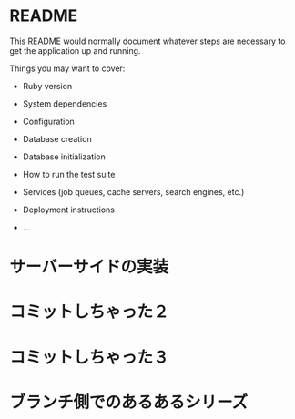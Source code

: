 # README

This README would normally document whatever steps are necessary to get the
application up and running.

Things you may want to cover:

* Ruby version

* System dependencies

* Configuration

* Database creation

* Database initialization

* How to run the test suite

* Services (job queues, cache servers, search engines, etc.)

* Deployment instructions

* ...

# サーバーサイドの実装

# コミットしちゃった２

# コミットしちゃった３


# ブランチ側でのあるあるシリーズ
